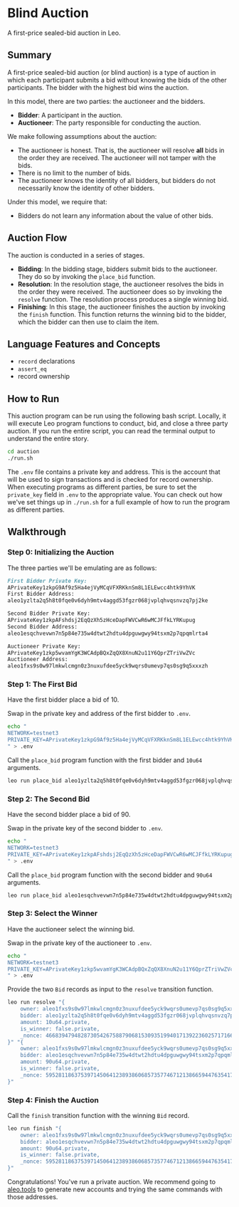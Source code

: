 # Blind Auction

A first-price sealed-bid auction in Leo.

## Summary

A first-price sealed-bid auction (or blind auction) is a type of auction in which each participant submits a bid without knowing the bids of the other participants.
The bidder with the highest bid wins the auction.

In this model, there are two parties: the auctioneer and the bidders.
- **Bidder**: A participant in the auction.
- **Auctioneer**: The party responsible for conducting the auction.

We make following assumptions about the auction:
- The auctioneer is honest. That is, the auctioneer will resolve **all** bids in the order they are received. The auctioneer will not tamper with the bids.
- There is no limit to the number of bids.
- The auctioneer knows the identity of all bidders, but bidders do not necessarily know the identity of other bidders.

Under this model, we require that:
- Bidders do not learn any information about the value of other bids.

## Auction Flow

The auction is conducted in a series of stages.
- **Bidding**: In the bidding stage, bidders submit bids to the auctioneer. They do so by invoking the `place_bid` function.
- **Resolution**:  In the resolution stage, the auctioneer resolves the bids in the order they were received. The auctioneer does so by invoking the `resolve` function. The resolution process produces a single winning bid.
- **Finishing**: In this stage, the auctioneer finishes the auction by invoking the `finish` function. This function returns the winning bid to the bidder, which the bidder can then use to claim the item.

## Language Features and Concepts

- `record` declarations
- `assert_eq`
- record ownership

## How to Run

This auction program can be run using the following bash script. Locally, it will execute Leo program functions to conduct, bid, and close a three party auction. If you run the entire script, you can read the terminal output to understand the entire story.

```bash
cd auction
./run.sh
```

The `.env` file contains a private key and address. This is the account that will be used to sign transactions and is checked for record ownership. When executing programs as different parties, be sure to set the `private_key` field in `.env` to the appropriate value. You can check out how we've set things up in `./run.sh` for a full example of how to run the program as different parties.

## Walkthrough

### Step 0: Initializing the Auction

The three parties we'll be emulating are as follows:

```markdown
First Bidder Private Key:  
APrivateKey1zkpG9Af9z5Ha4ejVyMCqVFXRKknSm8L1ELEwcc4htk9YhVK
First Bidder Address: 
aleo1yzlta2q5h8t0fqe0v6dyh9mtv4aggd53fgzr068jvplqhvqsnvzq7pj2ke

Second Bidder Private Key:
APrivateKey1zkpAFshdsj2EqQzXh5zHceDapFWVCwR6wMCJFfkLYRKupug
Second Bidder Address:
aleo1esqchvevwn7n5p84e735w4dtwt2hdtu4dpguwgwy94tsxm2p7qpqmlrta4

Auctioneer Private Key:
APrivateKey1zkp5wvamYgK3WCAdpBQxZqQX8XnuN2u11Y6QprZTriVwZVc
Auctioneer Address:
aleo1fxs9s0w97lmkwlcmgn0z3nuxufdee5yck9wqrs0umevp7qs0sg9q5xxxzh
```

### Step 1: The First Bid

Have the first bidder place a bid of 10. 

Swap in the private key and address of the first bidder to `.env`.

```bash
echo "
NETWORK=testnet3
PRIVATE_KEY=APrivateKey1zkpG9Af9z5Ha4ejVyMCqVFXRKknSm8L1ELEwcc4htk9YhVK
" > .env
```

Call the `place_bid` program function with the first bidder and `10u64` arguments.

```bash
leo run place_bid aleo1yzlta2q5h8t0fqe0v6dyh9mtv4aggd53fgzr068jvplqhvqsnvzq7pj2ke 10u64
```

### Step 2: The Second Bid

Have the second bidder place a bid of 90.

Swap in the private key of the second bidder to `.env`.

```bash
echo "
NETWORK=testnet3
PRIVATE_KEY=APrivateKey1zkpAFshdsj2EqQzXh5zHceDapFWVCwR6wMCJFfkLYRKupug
" > .env
```

Call the `place_bid` program function with the second bidder and `90u64` arguments.

```bash
leo run place_bid aleo1esqchvevwn7n5p84e735w4dtwt2hdtu4dpguwgwy94tsxm2p7qpqmlrta4 90u64
```

### Step 3: Select the Winner

Have the auctioneer select the winning bid.

Swap in the private key of the auctioneer to `.env`.

```bash
echo "
NETWORK=testnet3
PRIVATE_KEY=APrivateKey1zkp5wvamYgK3WCAdpBQxZqQX8XnuN2u11Y6QprZTriVwZVc
" > .env
```

Provide the two `Bid` records as input to the `resolve` transition function.

```bash 
leo run resolve "{
    owner: aleo1fxs9s0w97lmkwlcmgn0z3nuxufdee5yck9wqrs0umevp7qs0sg9q5xxxzh.private,
    bidder: aleo1yzlta2q5h8t0fqe0v6dyh9mtv4aggd53fgzr068jvplqhvqsnvzq7pj2ke.private,
    amount: 10u64.private,
    is_winner: false.private,
    _nonce: 4668394794828730542675887906815309351994017139223602571716627453741502624516group.public
}" "{
    owner: aleo1fxs9s0w97lmkwlcmgn0z3nuxufdee5yck9wqrs0umevp7qs0sg9q5xxxzh.private,
    bidder: aleo1esqchvevwn7n5p84e735w4dtwt2hdtu4dpguwgwy94tsxm2p7qpqmlrta4.private,
    amount: 90u64.private,
    is_winner: false.private,
    _nonce: 5952811863753971450641238938606857357746712138665944763541786901326522216736group.public
}"
```

### Step 4: Finish the Auction

Call the `finish` transition function with the winning `Bid` record.

```bash 
leo run finish "{
    owner: aleo1fxs9s0w97lmkwlcmgn0z3nuxufdee5yck9wqrs0umevp7qs0sg9q5xxxzh.private,
    bidder: aleo1esqchvevwn7n5p84e735w4dtwt2hdtu4dpguwgwy94tsxm2p7qpqmlrta4.private,
    amount: 90u64.private,
    is_winner: false.private,
    _nonce: 5952811863753971450641238938606857357746712138665944763541786901326522216736group.public
}"
```

Congratulations! You've run a private auction. We recommend going to [aleo.tools](https://aleo.tools) to generate new accounts and trying the same commands with those addresses.